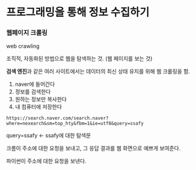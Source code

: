# 프로그래밍을 통해 정보 수집하기

### 웹페이지 크롤링

web crawling

조직적, 자동화된 방법으로 웹을 탐색하는 것. (웹 페이지를 보는 것)

**검색 엔진**과 같은 여러 사이트에서는 데이터의 최신 상태 유지를 위해 웹 크롤링을 함.

1. naver에 들어간다 
2. 정보를 검색한다
3. 원하는 정보만 복사한다
4. 내 컴퓨터에 저장한다

```
https://search.naver.com/search.naver?where=nexearch&sm=top_hty&fbm=1&ie=utf8&query=ssafy
```

query=ssafy <- ssafy에 대한 탐색문



크롬이 주소에 대한 요청을 보내고, 그 응답 결과를 웹 화면으로 예쁘게 보여준다.

파이썬이 주소에 대한 요청을 보낸다.